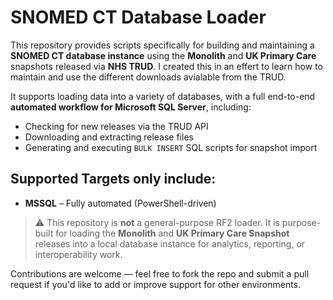 # SNOMED CT Database Loader

This repository provides scripts specifically for building and maintaining a **SNOMED CT database instance** using the **Monolith** and **UK Primary Care** snapshots released via **NHS TRUD**.  I created this in an effert to learn how to maintain and use the different downloads avialable from the TRUD.

It supports loading data into a variety of databases, with a full end-to-end **automated workflow for Microsoft SQL Server**, including:

- Checking for new releases via the TRUD API
- Downloading and extracting release files
- Generating and executing `BULK INSERT` SQL scripts for snapshot import

## Supported Targets only include:
- **MSSQL** – Fully automated (PowerShell-driven)


> ⚠️ This repository is **not** a general-purpose RF2 loader. It is purpose-built for loading the **Monolith** and **UK Primary Care Snapshot** releases into a local database instance for analytics, reporting, or interoperability work.

Contributions are welcome — feel free to fork the repo and submit a pull request if you'd like to add or improve support for other environments.
